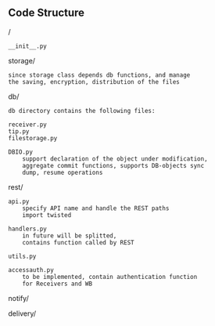 ## Code Structure

/

    __init__.py

storage/

    since storage class depends db functions, and manage
    the saving, encryption, distribution of the files

db/

    db directory contains the following files:

    receiver.py
    tip.py
    filestorage.py
 
    DBIO.py
        support declaration of the object under modification,
        aggregate commit functions, supports DB-objects sync
        dump, resume operations

rest/

    api.py
        specify API name and handle the REST paths
        import twisted

    handlers.py
        in future will be splitted,
        contains function called by REST

    utils.py

    accessauth.py
        to be implemented, contain authentication function
        for Receivers and WB 

notify/


delivery/
